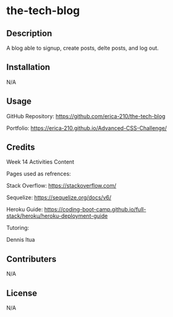 # the-tech-blog

## Description

A blog able to signup, create posts, delte posts, and log out. 

## Installation

N/A

## Usage

GitHub Repository: https://github.com/erica-210/the-tech-blog

Portfolio: https://erica-210.github.io/Advanced-CSS-Challenge/



## Credits

Week 14 Activities Content

Pages used as refrences:

Stack Overflow: https://stackoverflow.com/

Sequelize: https://sequelize.org/docs/v6/

Heroku Guide: https://coding-boot-camp.github.io/full-stack/heroku/heroku-deployment-guide

Tutoring:

Dennis Itua

## Contributers

N/A

## License

N/A